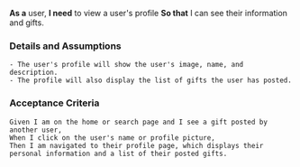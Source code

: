 **As a** user,
**I need** to view a user's profile
**So that** I can see their information and gifts.

### Details and Assumptions

    - The user's profile will show the user's image, name, and description.
    - The profile will also display the list of gifts the user has posted.

### Acceptance Criteria

    Given I am on the home or search page and I see a gift posted by another user,
    When I click on the user's name or profile picture,
    Then I am navigated to their profile page, which displays their personal information and a list of their posted gifts.
